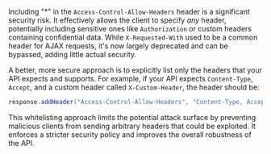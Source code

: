 Including "*" in the `Access-Control-Allow-Headers` header is a significant security risk. It effectively allows the client to specify *any* header, potentially including sensitive ones like `Authorization` or custom headers containing confidential data. While `X-Requested-With` used to be a common header for AJAX requests, it's now largely deprecated and can be bypassed, adding little actual security.

A better, more secure approach is to explicitly list only the headers that your API expects and supports. For example, if your API expects `Content-Type`, `Accept`, and a custom header called `X-Custom-Header`, the header should be:

```java
response.addHeader("Access-Control-Allow-Headers", "Content-Type, Accept, X-Custom-Header");
```

This whitelisting approach limits the potential attack surface by preventing malicious clients from sending arbitrary headers that could be exploited. It enforces a stricter security policy and improves the overall robustness of the API.